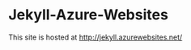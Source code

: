 Jekyll-Azure-Websites
=====================

This site is hosted at http://jekyll.azurewebsites.net/
